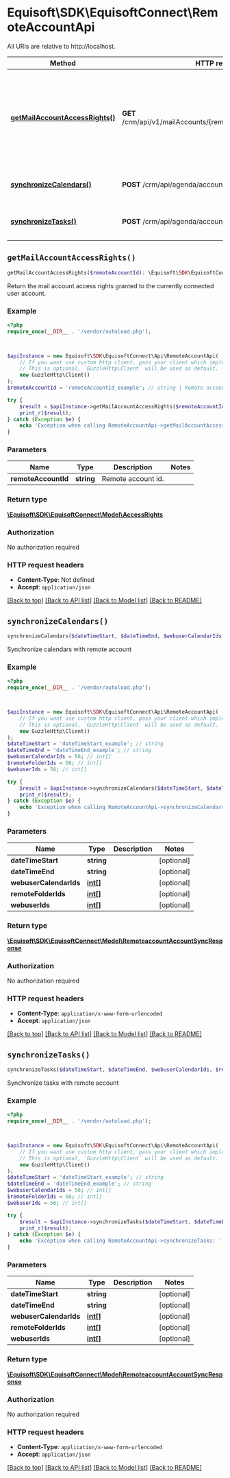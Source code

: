 # Equisoft\SDK\EquisoftConnect\RemoteAccountApi

All URIs are relative to http://localhost.

Method | HTTP request | Description
------------- | ------------- | -------------
[**getMailAccountAccessRights()**](RemoteAccountApi.md#getMailAccountAccessRights) | **GET** /crm/api/v1/mailAccounts/{remoteAccountId}/accessRights | Return the mail account access rights granted to the currently connected user account.
[**synchronizeCalendars()**](RemoteAccountApi.md#synchronizeCalendars) | **POST** /crm/api/agenda/account/calendarSync | Synchronize calendars with remote account
[**synchronizeTasks()**](RemoteAccountApi.md#synchronizeTasks) | **POST** /crm/api/agenda/account/tasksSync | Synchronize tasks with remote account


## `getMailAccountAccessRights()`

```php
getMailAccountAccessRights($remoteAccountId): \Equisoft\SDK\EquisoftConnect\Model\AccessRights
```

Return the mail account access rights granted to the currently connected user account.

### Example

```php
<?php
require_once(__DIR__ . '/vendor/autoload.php');



$apiInstance = new Equisoft\SDK\EquisoftConnect\Api\RemoteAccountApi(
    // If you want use custom http client, pass your client which implements `GuzzleHttp\ClientInterface`.
    // This is optional, `GuzzleHttp\Client` will be used as default.
    new GuzzleHttp\Client()
);
$remoteAccountId = 'remoteAccountId_example'; // string | Remote account id.

try {
    $result = $apiInstance->getMailAccountAccessRights($remoteAccountId);
    print_r($result);
} catch (Exception $e) {
    echo 'Exception when calling RemoteAccountApi->getMailAccountAccessRights: ', $e->getMessage(), PHP_EOL;
}
```

### Parameters

Name | Type | Description  | Notes
------------- | ------------- | ------------- | -------------
 **remoteAccountId** | **string**| Remote account id. |

### Return type

[**\Equisoft\SDK\EquisoftConnect\Model\AccessRights**](../Model/AccessRights.md)

### Authorization

No authorization required

### HTTP request headers

- **Content-Type**: Not defined
- **Accept**: `application/json`

[[Back to top]](#) [[Back to API list]](../../README.md#endpoints)
[[Back to Model list]](../../README.md#models)
[[Back to README]](../../README.md)

## `synchronizeCalendars()`

```php
synchronizeCalendars($dateTimeStart, $dateTimeEnd, $webuserCalendarIds, $remoteFolderIds, $webuserIds): \Equisoft\SDK\EquisoftConnect\Model\RemoteaccountAccountSyncResponse
```

Synchronize calendars with remote account

### Example

```php
<?php
require_once(__DIR__ . '/vendor/autoload.php');



$apiInstance = new Equisoft\SDK\EquisoftConnect\Api\RemoteAccountApi(
    // If you want use custom http client, pass your client which implements `GuzzleHttp\ClientInterface`.
    // This is optional, `GuzzleHttp\Client` will be used as default.
    new GuzzleHttp\Client()
);
$dateTimeStart = 'dateTimeStart_example'; // string
$dateTimeEnd = 'dateTimeEnd_example'; // string
$webuserCalendarIds = 56; // int[]
$remoteFolderIds = 56; // int[]
$webuserIds = 56; // int[]

try {
    $result = $apiInstance->synchronizeCalendars($dateTimeStart, $dateTimeEnd, $webuserCalendarIds, $remoteFolderIds, $webuserIds);
    print_r($result);
} catch (Exception $e) {
    echo 'Exception when calling RemoteAccountApi->synchronizeCalendars: ', $e->getMessage(), PHP_EOL;
}
```

### Parameters

Name | Type | Description  | Notes
------------- | ------------- | ------------- | -------------
 **dateTimeStart** | **string**|  | [optional]
 **dateTimeEnd** | **string**|  | [optional]
 **webuserCalendarIds** | [**int[]**](../Model/int.md)|  | [optional]
 **remoteFolderIds** | [**int[]**](../Model/int.md)|  | [optional]
 **webuserIds** | [**int[]**](../Model/int.md)|  | [optional]

### Return type

[**\Equisoft\SDK\EquisoftConnect\Model\RemoteaccountAccountSyncResponse**](../Model/RemoteaccountAccountSyncResponse.md)

### Authorization

No authorization required

### HTTP request headers

- **Content-Type**: `application/x-www-form-urlencoded`
- **Accept**: `application/json`

[[Back to top]](#) [[Back to API list]](../../README.md#endpoints)
[[Back to Model list]](../../README.md#models)
[[Back to README]](../../README.md)

## `synchronizeTasks()`

```php
synchronizeTasks($dateTimeStart, $dateTimeEnd, $webuserCalendarIds, $remoteFolderIds, $webuserIds): \Equisoft\SDK\EquisoftConnect\Model\RemoteaccountAccountSyncResponse
```

Synchronize tasks with remote account

### Example

```php
<?php
require_once(__DIR__ . '/vendor/autoload.php');



$apiInstance = new Equisoft\SDK\EquisoftConnect\Api\RemoteAccountApi(
    // If you want use custom http client, pass your client which implements `GuzzleHttp\ClientInterface`.
    // This is optional, `GuzzleHttp\Client` will be used as default.
    new GuzzleHttp\Client()
);
$dateTimeStart = 'dateTimeStart_example'; // string
$dateTimeEnd = 'dateTimeEnd_example'; // string
$webuserCalendarIds = 56; // int[]
$remoteFolderIds = 56; // int[]
$webuserIds = 56; // int[]

try {
    $result = $apiInstance->synchronizeTasks($dateTimeStart, $dateTimeEnd, $webuserCalendarIds, $remoteFolderIds, $webuserIds);
    print_r($result);
} catch (Exception $e) {
    echo 'Exception when calling RemoteAccountApi->synchronizeTasks: ', $e->getMessage(), PHP_EOL;
}
```

### Parameters

Name | Type | Description  | Notes
------------- | ------------- | ------------- | -------------
 **dateTimeStart** | **string**|  | [optional]
 **dateTimeEnd** | **string**|  | [optional]
 **webuserCalendarIds** | [**int[]**](../Model/int.md)|  | [optional]
 **remoteFolderIds** | [**int[]**](../Model/int.md)|  | [optional]
 **webuserIds** | [**int[]**](../Model/int.md)|  | [optional]

### Return type

[**\Equisoft\SDK\EquisoftConnect\Model\RemoteaccountAccountSyncResponse**](../Model/RemoteaccountAccountSyncResponse.md)

### Authorization

No authorization required

### HTTP request headers

- **Content-Type**: `application/x-www-form-urlencoded`
- **Accept**: `application/json`

[[Back to top]](#) [[Back to API list]](../../README.md#endpoints)
[[Back to Model list]](../../README.md#models)
[[Back to README]](../../README.md)

